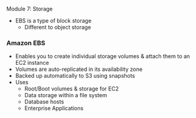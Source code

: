Module 7: Storage

- EBS is a type of block storage
	- Different to object storage


### Amazon EBS 
- Enables you to create individual storage volumes & attach them to an EC2 instance
- Volumes are auto-replicated in its availability zone
- Backed up automatically to S3 using snapshots
- Uses
	- Root/Boot volumes & storage for EC2
	- Data storage within a file system
	- Database hosts
	- Enterprise Applications